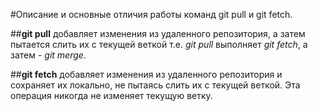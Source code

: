 #Описание и основные отличия работы команд git pull и git fetch.

##**git pull** добавляет изменения из удаленного репозитория, а затем пытается слить их с текущей веткой т.е. _git pull_ выполняет _git fetch_, а затем - _git merge_.

##**git fetch** добавляет изменения из удаленного репозитория и сохраняет их локально, не пытаясь слить их с текущей веткой. Эта операция никогда не изменяет текущую ветку.
